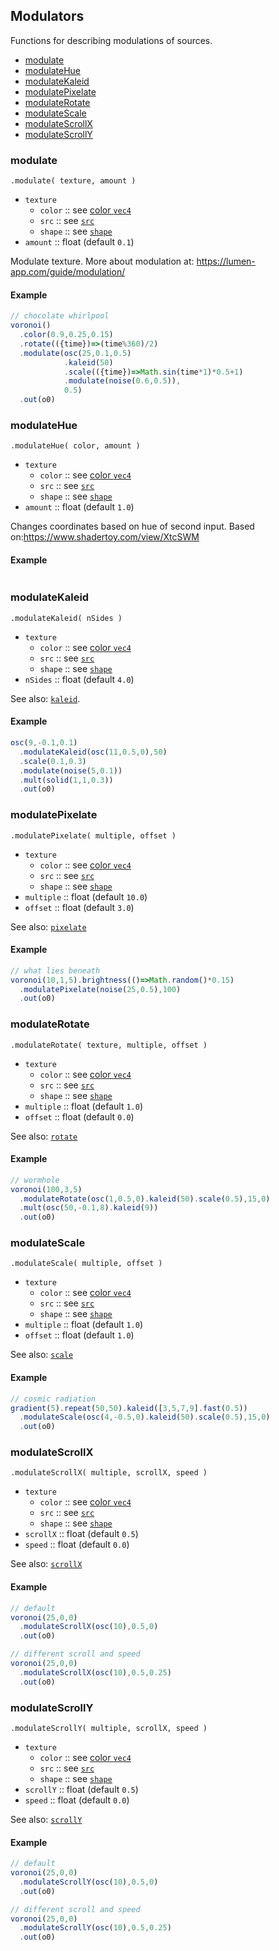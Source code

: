 ## Modulators

Functions for describing modulations of sources. 

- [modulate](#modulate)
- [modulateHue](#modulateHue)
- [modulateKaleid](#modulateKaleid)
- [modulatePixelate](#modulatePixelate)
- [modulateRotate](#modulateRotate)
- [modulateScale](#modulateScale)
- [modulateScrollX](#modulateScrollX)
- [modulateScrollY](#modulateScrollY)

### modulate

`.modulate( texture, amount )`

* `texture`
  * `color` :: see [color `vec4`](#color-vec4)
  * `src` :: see [`src`](#src)
  * `shape` :: see [`shape`](#shape)
* `amount` :: float (default `0.1`)

Modulate texture. 
More about modulation at: https://lumen-app.com/guide/modulation/

#### Example

```javascript
// chocolate whirlpool
voronoi()
  .color(0.9,0.25,0.15)
  .rotate(({time})=>(time%360)/2)
  .modulate(osc(25,0.1,0.5)
            .kaleid(50)
            .scale(({time})=>Math.sin(time*1)*0.5+1)
            .modulate(noise(0.6,0.5)),
            0.5)
  .out(o0)
```

### modulateHue

`.modulateHue( color, amount )`

* `texture`
  * `color` :: see [color `vec4`](#color-vec4)
  * `src` :: see [`src`](#src)
  * `shape` :: see [`shape`](#shape)
* `amount` :: float (default `1.0`)

Changes coordinates based on hue of second input. 
Based on:https://www.shadertoy.com/view/XtcSWM

#### Example

```javascript

```

### modulateKaleid

`.modulateKaleid( nSides )`

* `texture`
  * `color` :: see [color `vec4`](#color-vec4)
  * `src` :: see [`src`](#src)
  * `shape` :: see [`shape`](#shape)
* `nSides` :: float (default `4.0`)

See also: [`kaleid`](#kaleid).

#### Example

```javascript
osc(9,-0.1,0.1)
  .modulateKaleid(osc(11,0.5,0),50)
  .scale(0.1,0.3)
  .modulate(noise(5,0.1))
  .mult(solid(1,1,0.3))
  .out(o0)
```

### modulatePixelate

`.modulatePixelate( multiple, offset )`

* `texture`
  * `color` :: see [color `vec4`](#color-vec4)
  * `src` :: see [`src`](#src)
  * `shape` :: see [`shape`](#shape)
* `multiple` :: float (default `10.0`)
* `offset` :: float (default `3.0`)

See also: [`pixelate`](#pixelate)

#### Example

```javascript
// what lies beneath
voronoi(10,1,5).brightness(()=>Math.random()*0.15)
  .modulatePixelate(noise(25,0.5),100)
  .out(o0)
```

### modulateRotate

`.modulateRotate( texture, multiple, offset )`

* `texture`
  * `color` :: see [color `vec4`](#color-vec4)
  * `src` :: see [`src`](#src)
  * `shape` :: see [`shape`](#shape)
* `multiple` :: float (default `1.0`)
* `offset` :: float (default `0.0`)

See also: [`rotate`](#rotate)

#### Example

```javascript
// wormhole
voronoi(100,3,5)
  .modulateRotate(osc(1,0.5,0).kaleid(50).scale(0.5),15,0)
  .mult(osc(50,-0.1,8).kaleid(9))
  .out(o0)
```

### modulateScale

`.modulateScale( multiple, offset )`

* `texture`
  * `color` :: see [color `vec4`](#color-vec4)
  * `src` :: see [`src`](#src)
  * `shape` :: see [`shape`](#shape)
* `multiple` :: float (default `1.0`)
* `offset` :: float (default `1.0`)

See also: [`scale`](#scale)

#### Example

```javascript
// cosmic radiation
gradient(5).repeat(50,50).kaleid([3,5,7,9].fast(0.5))
  .modulateScale(osc(4,-0.5,0).kaleid(50).scale(0.5),15,0)
  .out(o0)
```

### modulateScrollX

`.modulateScrollX( multiple, scrollX, speed )`

* `texture`
  * `color` :: see [color `vec4`](#color-vec4)
  * `src` :: see [`src`](#src)
  * `shape` :: see [`shape`](#shape)
* `scrollX` :: float (default `0.5`)
* `speed` :: float (default `0.0`)

See also: [`scrollX`](#scrollx)

#### Example

```javascript
// default
voronoi(25,0,0)
  .modulateScrollX(osc(10),0.5,0)
  .out(o0)

// different scroll and speed
voronoi(25,0,0)
  .modulateScrollX(osc(10),0.5,0.25)
  .out(o0)
```

### modulateScrollY

`.modulateScrollY( multiple, scrollX, speed )`

* `texture`
  * `color` :: see [color `vec4`](#color-vec4)
  * `src` :: see [`src`](#src)
  * `shape` :: see [`shape`](#shape)
* `scrollY` :: float (default `0.5`)
* `speed` :: float (default `0.0`)

See also: [`scrollY`](#scrollY)

#### Example

```javascript
// default
voronoi(25,0,0)
  .modulateScrollY(osc(10),0.5,0)
  .out(o0)

// different scroll and speed
voronoi(25,0,0)
  .modulateScrollY(osc(10),0.5,0.25)
  .out(o0)
```
